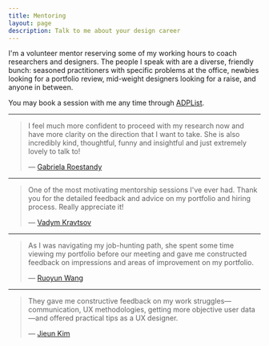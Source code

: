 ```yaml
---
title: Mentoring
layout: page
description: Talk to me about your design career
---
```


I'm a volunteer mentor reserving some of my working hours to coach researchers and designers. The people I speak with are a diverse, friendly bunch: seasoned practitioners with specific problems at the office, newbies looking for a portfolio review, mid-weight designers looking for a raise, and anyone in between.

You may book a session with me any time through [ADPList](https://adplist.org/mentors/zinzy-nev-geene).

---

> I feel much more confident to proceed with my research now and have more clarity on the direction that I want to take. She is also incredibly kind, thoughtful, funny and insightful and just extremely lovely to talk to!
>
> — [Gabriela Roestandy](https://www.linkedin.com/in/gabrielaroestandy/)

---

> One of the most motivating mentorship sessions I've ever had. Thank you for the detailed feedback and advice on my portfolio and hiring process. Really appreciate it!
>
> — [Vadym Kravtsov](https://www.linkedin.com/in/vadymkravtsov/)

---

> As I was navigating my job-hunting path, she spent some time viewing my portfolio before our meeting and gave me constructed feedback on impressions and areas of improvement on my portfolio.
>
> — [Ruoyun Wang](https://www.linkedin.com/in/ruoyun-wang/)

---

> They gave me constructive feedback on my work struggles—communication, UX methodologies, getting more objective user data—and offered practical tips as a UX designer.
>
> — [Jieun Kim](https://www.linkedin.com/in/jieun-kim-a03423112/)

